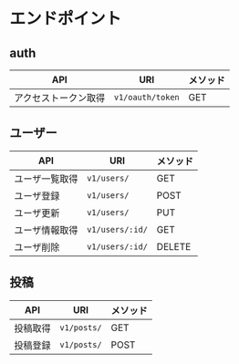 # エンドポイント
## auth
|  API  |  URI  |  メソッド  |
| ---- | ---- | ---- | 
|  アクセストークン取得  |  ``` v1/oauth/token ```  |  GET  | 

## ユーザー
|  API  |  URI  |  メソッド  |
| ---- | ---- | ---- | 
|  ユーザ一覧取得  |  ``` v1/users/ ```  |  GET  | 
|  ユーザ登録  |  ``` v1/users/ ```  |  POST  |
|  ユーザ更新  |  ``` v1/users/ ```  |  PUT  |
|  ユーザ情報取得  |  ``` v1/users/:id/ ```  |  GET  |
|  ユーザ削除  |  ``` v1/users/:id/ ```  |  DELETE  |

## 投稿
|  API  |  URI  |  メソッド  |
| ---- | ---- | ---- | 
|  投稿取得  |  ``` v1/posts/ ```  |  GET  |
|  投稿登録  |  ``` v1/posts/ ```  |  POST  |

